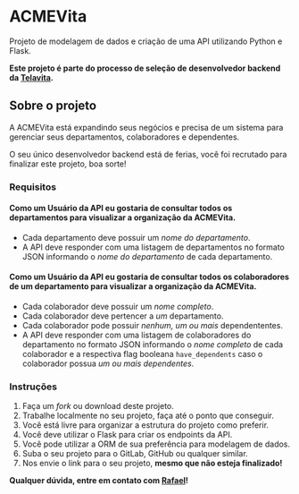 # ACMEVita

Projeto de modelagem de dados e criação de uma API utilizando Python e Flask.

**Este projeto é parte do processo de seleção de desenvolvedor backend da [Telavita](https://telavita.com.br).**

## Sobre o projeto

A ACMEVita está expandindo seus negócios e precisa de um sistema para gerenciar seus departamentos, colaboradores e dependentes.

O seu único desenvolvedor backend está de ferias, você foi recrutado para finalizar este projeto, boa sorte!

### Requisitos

#### Como um Usuário da API eu gostaria de consultar todos os departamentos para visualizar a organização da ACMEVita.

  * Cada departamento deve possuir um *nome do departamento*.
  * A API deve responder com uma listagem de departamentos no formato JSON informando o *nome do departamento* de cada departamento.

#### Como um Usuário da API eu gostaria de consultar todos os colaboradores de um departamento para visualizar a organização da ACMEVita.

  * Cada colaborador deve possuir um *nome completo*.
  * Cada colaborador deve pertencer a *um* departamento.
  * Cada colaborador pode possuir *nenhum, um ou mais* dependententes.
  * A API deve responder com uma listagem de colaboradores do departamento no formato JSON informando o *nome completo* de cada colaborador e a respectiva flag booleana `have_dependents` caso o colaborador possua *um ou mais dependentes*.

### Instruções

1. Faça um _fork_ ou download deste projeto.
2. Trabalhe localmente no seu projeto, faça até o ponto que conseguir.
3. Você está livre para organizar a estrutura do projeto como preferir.
4. Você deve utilizar o Flask para criar os endpoints da API.
4. Você pode utilizar a ORM de sua preferência para modelagem de dados.
5. Suba o seu projeto para o GitLab, GitHub ou qualquer similar.
6. Nos envie o link para o seu projeto, **mesmo que não esteja finalizado!**

**Qualquer dúvida, entre em contato com [Rafael](mailto:rc@telavita.com.br)!**
